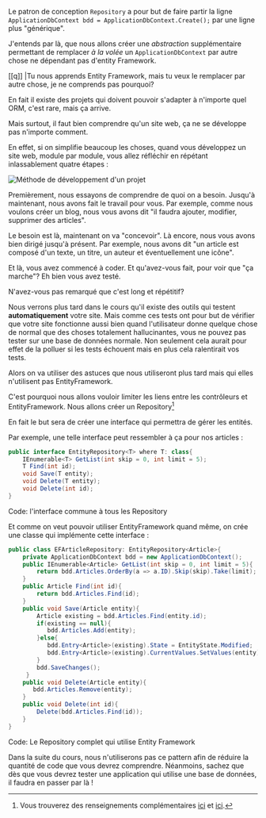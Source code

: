 Le patron de conception `Repository` a pour but de faire partir la ligne `ApplicationDbContext bdd = ApplicationDbContext.Create();` par une ligne plus "générique".

J'entends par là, que nous allons créer une *abstraction* supplémentaire permettant de remplacer *à la volée* un `ApplicationDbContext` par autre chose ne dépendant pas d'entity Framework.

[[q]]
|Tu nous apprends Entity Framework, mais tu veux le remplacer par autre chose, je ne comprends pas pourquoi?

En fait il existe des projets qui doivent pouvoir s'adapter à n'importe quel ORM, c'est rare, mais ça arrive.

Mais surtout, il faut bien comprendre qu'un site web, ça ne se développe pas n'importe comment.

En effet, si on simplifie beaucoup les choses, quand vous développez un site web, module par module, vous allez réfléchir en répétant inlassablement quatre étapes :

![Méthode de développement d'un projet](/media/galleries/304/0ff84a4e-cfb6-4d34-8987-e554e75ea885.png.960x960_q85.jpg)

Premièrement, nous essayons de comprendre de quoi on a besoin. Jusqu'à maintenant, nous avons fait le travail pour vous. Par exemple, comme nous voulons créer un blog, nous vous avons dit "il faudra ajouter, modifier, supprimer  des articles".

Le besoin est là, maintenant on va "concevoir". Là encore, nous vous avons bien dirigé jusqu'à présent. Par exemple, nous avons dit "un article est composé d'un texte, un titre, un auteur et éventuellement une icône".

Et là, vous avez commencé à coder. Et qu'avez-vous fait, pour voir que "ça marche"? Eh bien vous avez testé.

N'avez-vous pas remarqué que c'est long et répétitif?

Nous verrons plus tard dans le cours qu'il existe des outils qui testent **automatiquement** votre site. Mais comme ces tests ont pour but de vérifier que votre site fonctionne aussi bien quand l'utilisateur donne quelque chose de normal que des choses totalement hallucinantes, vous ne pouvez pas tester sur une base de données normale. Non seulement cela aurait pour effet de la polluer si les tests échouent mais en plus cela ralentirait vos tests.

Alors on va utiliser des astuces que nous utiliseront plus tard mais qui elles n'utilisent pas EntityFramework.

C'est pourquoi nous allons vouloir limiter les liens entre les contrôleurs et EntityFramework. Nous allons créer un Repository[^articles]
[^articles]: Vous trouverez des renseignements complémentaires [ici](http://niccou.wordpress.com/2012/03/27/design-pattern-repository/) et [ici](http://code.tutsplus.com/tutorials/the-repository-design-pattern--net-35804).

En fait le but sera de créer une interface qui permettra de gérer les entités.

Par exemple, une telle interface peut ressembler à ça pour nos articles :

```csharp
public interface EntityRepository<T> where T: class{
    IEnumerable<T> GetList(int skip = 0, int limit = 5);
    T Find(int id);
    void Save(T entity);
    void Delete(T entity);
    void Delete(int id);
}
```
Code: l'interface commune à tous les Repository

Et comme on veut pouvoir utiliser EntityFramework quand même, on crée une classe qui implémente cette interface :

```csharp
public class EFArticleRepository: EntityRepository<Article>{
    private ApplicationDbContext bdd = new ApplicationDbContext();
    public IEnumerable<Article> GetList(int skip = 0, int limit = 5){
        return bdd.Articles.OrderBy(a => a.ID).Skip(skip).Take(limit);
    }
    public Article Find(int id){
        return bdd.Articles.Find(id);
    }
    public void Save(Article entity){
        Article existing = bdd.Articles.Find(entity.id);
        if(existing == null){
           bdd.Articles.Add(entity);
        }else{
           bdd.Entry<Article>(existing).State = EntityState.Modified;
           bdd.Entry<Article>(existing).CurrentValues.SetValues(entity);
        }
        bdd.SaveChanges();
     }
    public void Delete(Article entity){
       bdd.Articles.Remove(entity);
    }
    public void Delete(int id){
        Delete(bdd.Articles.Find(id));
    }
}
```
Code: Le Repository complet qui utilise Entity Framework

Dans la suite du cours, nous n'utiliserons pas ce pattern afin de réduire la quantité de code que vous devrez comprendre. Néanmoins, sachez que dès que vous devrez tester une application qui utilise une base de données, il faudra en passer par là !
